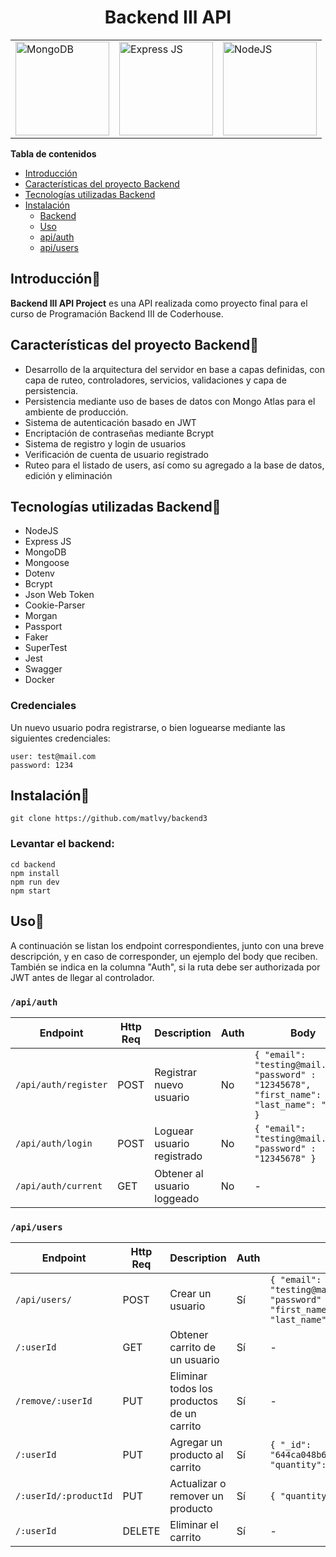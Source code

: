<div align="center">

# Backend III API

<table class="no-border">
  <tr>
    <td><a href="https://github.com/aregtech/areg-sdk/actions/workflows/msbuild.yml" alt="MS Build"><img src="https://amsilabs.com/wp-content/uploads/2021/01/MongoDB-1.jpg" alt="MongoDB" style="width: 150px;"/></a></td>
    <td><a href="https://expressjs.com/es/"><img src="https://adware-technologies.s3.amazonaws.com/uploads/technology/thumbnail/20/express-js.png" alt="Express JS" style="width: 150px;"/></a></td>
        <td><a href="https://github.com/aregtech/areg-sdk/actions/workflows/codeql-analysis.yml"><img src="https://nodejs.org/static/images/logo.svg" alt="NodeJS" style="width: 150px;"/></a></td>
  </tr>
</table>
</div>

**Tabla de contenidos**

- [Introducción](#introducción)
- [Características del proyecto Backend](#características-del-proyecto-backend)
- [Tecnologías utilizadas Backend](#tecnologías-utilizadas-backend)
- [Instalación](#instalación)
  - [Backend](#levantar-el-backend)
  - [Uso](#uso)
  - [api/auth](#apiauth)
  - [api/users](#apiusers)

## Introducción📌

**Backend III API Project** es una API realizada como proyecto final para el curso de Programación Backend III de Coderhouse.

## Características del proyecto Backend📌

- Desarrollo de la arquitectura del servidor en base a capas definidas, con capa de ruteo, controladores, servicios, validaciones y capa de persistencia.
- Persistencia mediante uso de bases de datos con Mongo Atlas para el ambiente de producción.
- Sistema de autenticación basado en JWT
- Encriptación de contraseñas mediante Bcrypt
- Sistema de registro y login de usuarios
- Verificación de cuenta de usuario registrado
- Ruteo para el listado de users, así como su agregado a la base de datos, edición y eliminación

## Tecnologías utilizadas Backend📌

- NodeJS
- Express JS
- MongoDB
- Mongoose
- Dotenv
- Bcrypt
- Json Web Token
- Cookie-Parser
- Morgan
- Passport
- Faker
- SuperTest
- Jest
- Swagger
- Docker

### Credenciales

Un nuevo usuario podra registrarse, o bien loguearse mediante las siguientes credenciales:

```
user: test@mail.com
password: 1234
```

## Instalación📌

```
git clone https://github.com/matlvy/backend3

```

### Levantar el backend:

```
cd backend
npm install
npm run dev
npm start

```

## Uso📌

A continuación se listan los endpoint correspondientes, junto con una breve descripción, y en caso de corresponder, un ejemplo del body que reciben. También se indica en la columna "Auth", si la ruta debe ser authorizada por JWT antes de llegar al controlador.

### `/api/auth`

| Endpoint             | Http Req | Description                 | Auth | Body                                                                                               |
| -------------------- | -------- | --------------------------- | ---- | -------------------------------------------------------------------------------------------------- |
| `/api/auth/register` | POST     | Registrar nuevo usuario     | No   | `{ "email": "testing@mail.com", "password" : "12345678", "first_name": John, "last_name": "Doe" }` |
| `/api/auth/login`    | POST     | Loguear usuario registrado  | No   | `{ "email": "testing@mail.com", "password" : "12345678" }`                                         |
| `/api/auth/current`  | GET      | Obtener al usuario loggeado | No   | -                                                                                                  |

### `/api/users`

| Endpoint              | Http Req | Description                                | Auth | Body                                                                                               |
| --------------------- | -------- | ------------------------------------------ | ---- | -------------------------------------------------------------------------------------------------- |
| `/api/users/`         | POST     | Crear un usuario                           | Sí   | `{ "email": "testing@mail.com", "password" : "12345678", "first_name": John, "last_name": "Doe" }` |
| `/:userId`            | GET      | Obtener carrito de un usuario              | Sí   | -                                                                                                  |
| `/remove/:userId`     | PUT      | Eliminar todos los productos de un carrito | Sí   | -                                                                                                  |
| `/:userId`            | PUT      | Agregar un producto al carrito             | Sí   | `{ "_id": "644ca048b68b415727b1fc2e", "quantity": 1 }`                                             |
| `/:userId/:productId` | PUT      | Actualizar o remover un producto           | Sí   | `{ "quantity": 3 }`                                                                                |
| `/:userId`            | DELETE   | Eliminar el carrito                        | Sí   | -                                                                                                  |

